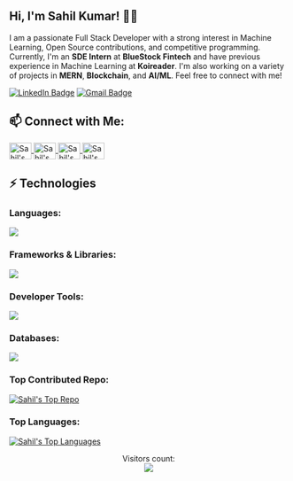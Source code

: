 ## Hi, I'm Sahil Kumar! 👋🏻

I am a passionate Full Stack Developer with a strong interest in Machine Learning, Open Source contributions, and competitive programming. Currently, I'm an **SDE Intern** at **BlueStock Fintech** and have previous experience in Machine Learning at **Koireader**. I'm also working on a variety of projects in **MERN**, **Blockchain**, and **AI/ML**. Feel free to connect with me!

[![LinkedIn Badge](https://img.shields.io/badge/Sahil%20Kumar-blue?style=flat-square&logo=Linkedin&logoColor=white&link=https://www.linkedin.com/in/haxaze/)](https://www.linkedin.com/in/haxaze/)
[![Gmail Badge](https://img.shields.io/badge/-sahil.kumar1234@gmail.com-c14438?style=flat-square&logo=Gmail&logoColor=white&link=mailto:sahil.kumar1234@gmail.com)](mailto:sahil.kumar1234@gmail.com)


## 📫 Connect with Me:

<p align="left">
  <a href="https://linkedin.com/in/haxaze" target="blank">
    <img align="center" src="https://raw.githubusercontent.com/rahuldkjain/github-profile-readme-generator/master/src/images/icons/Social/linked-in-alt.svg" alt="Sahil's LinkedIn" height="30" width="40" />
  </a>
  <a href="https://www.codechef.com/users/haxaze_01" target="blank">
    <img align="center" src="https://cdn.jsdelivr.net/npm/simple-icons@3.1.0/icons/codechef.svg" alt="Sahil's CodeChef" height="30" width="40" />
  </a>
  <a href="https://codeforces.com/profile/krsahil" target="blank">
    <img align="center" src="https://raw.githubusercontent.com/rahuldkjain/github-profile-readme-generator/master/src/images/icons/Social/codeforces.svg" alt="Sahil's Codeforces" height="30" width="40" />
  </a>
  <a href="https://www.leetcode.com/sahil_kr/" target="blank">
    <img align="center" src="https://raw.githubusercontent.com/rahuldkjain/github-profile-readme-generator/master/src/images/icons/Social/leet-code.svg" alt="Sahil's LeetCode" height="30" width="40" />
  </a>
</p>


## ⚡ Technologies

### Languages:
<a href="https://github.com/HAXAZE">
  <img src="https://skillicons.dev/icons?i=python,java,Go,javascript,typescript,sql" />
</a>

### Frameworks & Libraries:
<a href="https://github.com/HAXAZE">
  <img src="https://skillicons.dev/icons?i=react,nodejs,express,Spring Boot,flask" />
</a>

### Developer Tools:
<a href="https://github.com/HAXAZE">
  <img src="https://skillicons.dev/icons?i=git,github,aws,docker,kubernetes,vs_code,postman" />
</a>

### Databases:
<a href="https://github.com/HAXAZE">
  <img src="https://skillicons.dev/icons?i=postgres,mongodb,sqlite" />
</a>





### Top Contributed Repo:
[![Sahil's Top Repo](https://github-profile-summary-cards.vercel.app/api/cards/profile-details?username=HAXAZE&theme=radical)](https://github.com/HAXAZE)

### Top Languages:
[![Sahil's Top Languages](https://github-readme-stats.vercel.app/api/top-langs/?username=HAXAZE&langs_count=8&layout=compact&theme=react&border_color=7F3FBF&bg_color=0D1117)](https://github.com/HAXAZE)

<p align="center">
  Visitors count:<br>
  <img src="https://profile-counter.glitch.me/HAXAZE/count.svg" />
</p>


